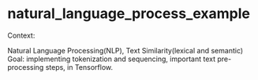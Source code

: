 # natural_language_process_example
Context:

Natural Language Processing(NLP), Text Similarity(lexical and semantic)
Goal: implementing tokenization and sequencing, important text pre-processing steps, in Tensorflow.
